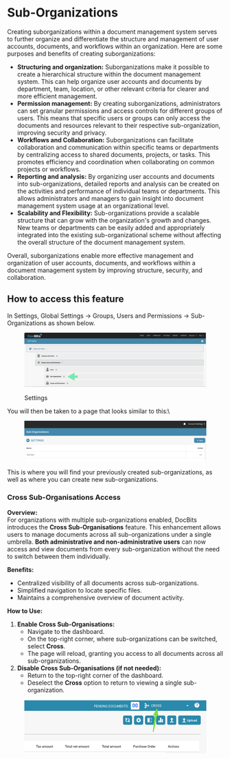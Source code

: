 # Sub-Organizations

Creating suborganizations within a document management system serves to further organize and differentiate the structure and management of user accounts, documents, and workflows within an organization. Here are some purposes and benefits of creating suborganizations:

* **Structuring and organization:** Suborganizations make it possible to create a hierarchical structure within the document management system. This can help organize user accounts and documents by department, team, location, or other relevant criteria for clearer and more efficient management.
* **Permission management:** By creating suborganizations, administrators can set granular permissions and access controls for different groups of users. This means that specific users or groups can only access the documents and resources relevant to their respective sub-organization, improving security and privacy.
* **Workflows and Collaboration:** Suborganizations can facilitate collaboration and communication within specific teams or departments by centralizing access to shared documents, projects, or tasks. This promotes efficiency and coordination when collaborating on common projects or workflows.
* **Reporting and analysis:** By organizing user accounts and documents into sub-organizations, detailed reports and analysis can be created on the activities and performance of individual teams or departments. This allows administrators and managers to gain insight into document management system usage at an organizational level.
* **Scalability and Flexibility:** Sub-organizations provide a scalable structure that can grow with the organization's growth and changes. New teams or departments can be easily added and appropriately integrated into the existing sub-organizational scheme without affecting the overall structure of the document management system.

Overall, suborganizations enable more effective management and organization of user accounts, documents, and workflows within a document management system by improving structure, security, and collaboration.

## How to access this feature

In Settings, Global Settings → Groups, Users and Permissions → Sub-Organizations as shown below.

<figure><img src="../../../../../.gitbook/assets/image (56).png" alt=""><figcaption><p>Settings</p></figcaption></figure>

You will then be taken to a page that looks similar to this:\\

<figure><img src="../../../../../.gitbook/assets/image (58).png" alt=""><figcaption></figcaption></figure>

This is where you will find your previously created sub-organizations, as well as where you can create new sub-organizations.



### Cross Sub-Organisations Access

**Overview:**\
For organizations with multiple sub-organizations enabled, DocBits introduces the **Cross Sub-Organisations** feature. This enhancement allows users to manage documents across all sub-organizations under a single umbrella. **Both administrative and non-administrative users** can now access and view documents from every sub-organization without the need to switch between them individually.

**Benefits:**

* Centralized visibility of all documents across sub-organizations.
* Simplified navigation to locate specific files.
* Maintains a comprehensive overview of document activity.

**How to Use:**

1. **Enable Cross Sub-Organisations:**
   * Navigate to the dashboard.
   * On the top-right corner, where sub-organizations can be switched, select **Cross**.
   * The page will reload, granting you access to all documents across all sub-organizations.
2. **Disable Cross Sub-Organisations (if not needed):**
   * Return to the top-right corner of the dashboard.
   * Deselect the **Cross** option to return to viewing a single sub-organization.

<figure><img src="../../../../../.gitbook/assets/image (5) (1).png" alt=""><figcaption></figcaption></figure>

